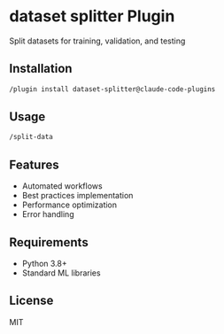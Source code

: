 # dataset splitter Plugin

Split datasets for training, validation, and testing

## Installation

```bash
/plugin install dataset-splitter@claude-code-plugins
```

## Usage

```bash
/split-data
```

## Features

- Automated workflows
- Best practices implementation
- Performance optimization
- Error handling

## Requirements

- Python 3.8+
- Standard ML libraries

## License

MIT
